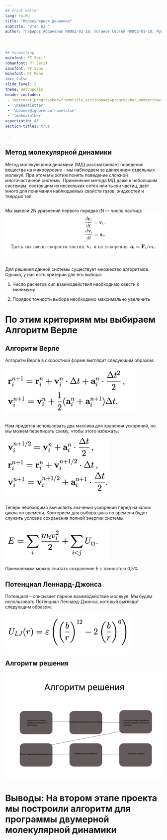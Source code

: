 ```yaml
---
## Front matter
lang: ru-RU
title: "Молекулярная динамика"
subtitle: "Этап №2 "
author: "Гафиров Абдималик НФИбд-01-18; Логинов Сергей НФИбд-01-18; Мулихин Павел НФИбд-01-18; Наливайко Сергей НФИбд-01-18; Смирнова Мария НФИбд-01-18; Сорокин Андрей НФИбд-03-18"



## Formatting
mainfont: PT Serif
romanfont: PT Serif
sansfont: PT Sans
monofont: PT Mono
toc: false
slide_level: 2
theme: metropolis
header-includes:
 - \metroset{progressbar=frametitle,sectionpage=progressbar,numbering=fraction}
 - '\makeatletter'
 - '\beamer@ignorenonframefalse'
 - '\makeatother'
aspectratio: 43
section-titles: true

---
```


## Метод молекулярной динамики
Метод молекулярной динамики (МД) рассматривает поведение вещества на микроуровне - мы наблюдаем за движением отдельных молекул. При этом мы хотим понять поведение сложной многочастичной системы. Применение метода МД даже к небольшим системам, состоящим из нескольких сотен или тысяч частиц, дает много для понимания наблюдаемых свойств газов, жидкостей и твердых тел.

## 
Мы вывели 2N уравнений первого порядка (N — число частиц):
![](images/01.png)

## 
Для решения данной системы существует множество алгоритмов. Однако, у нас есть критерии для его выбора:

1. Число расчетов сил взаимодействия необходимо свести к минимуму

2. Порядок точности выбора необходимо максимально увеличить

# По этим критериям мы выбираем Алгоритм Верле

## Алгоритм Верле
Алгоритм Верле в скоростной форме выглядит следующим образом:

![](images/02.png)

## 
Нам придется использовать два массива для хранения ускорений, но мы можем переписать схему, чтобы этого избежать: 

![](images/03.png)

## 
Теперь необходимо вычислить значения ускорений перед началом цикла по времени. Критерием для выбора шага по времени будет служить условие сохранения полной энергии системы:

![](images/04.png) 

Приемлемым можно считать сохранение E с точностью 0,5%

## Потенциал Леннард-Джонса
Потенциал – описывает парное взаимодействие молекул. Мы будем использовать Потенциал Леннард-Джонса, который выглядит следующим образом:

![](images/05.png)
 
## Алгоритм решения

![](images/06.png)

# Выводы: На втором этапе проекта мы построили алгоритм для программы  двумерной молекулярной динамики

